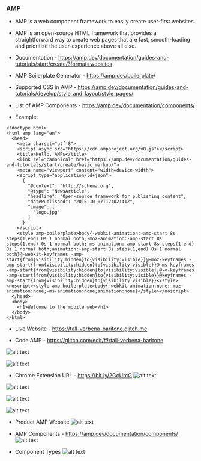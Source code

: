 ### AMP

* AMP is a web component framework to easily create user-first websites.

* AMP is an open-source HTML framework that provides a straightforward way to create web pages that are fast, smooth-loading and prioritize the user-experience above all else. 

* Documentation - https://amp.dev/documentation/guides-and-tutorials/start/create/?format=websites

* AMP Boilerplate Generator - https://amp.dev/boilerplate/

* Supported CSS in AMP - https://amp.dev/documentation/guides-and-tutorials/develop/style_and_layout/style_pages/

* List of AMP Components - https://amp.dev/documentation/components/

* Example:

```
<!doctype html>
<html amp lang="en">
  <head>
    <meta charset="utf-8">
    <script async src="https://cdn.ampproject.org/v0.js"></script>
    <title>Hello, AMPs</title>
    <link rel="canonical" href="https://amp.dev/documentation/guides-and-tutorials/start/create/basic_markup/">
    <meta name="viewport" content="width=device-width">
    <script type="application/ld+json">
      {
        "@context": "http://schema.org",
        "@type": "NewsArticle",
        "headline": "Open-source framework for publishing content",
        "datePublished": "2015-10-07T12:02:41Z",
        "image": [
          "logo.jpg"
        ]
      }
    </script>
    <style amp-boilerplate>body{-webkit-animation:-amp-start 8s steps(1,end) 0s 1 normal both;-moz-animation:-amp-start 8s steps(1,end) 0s 1 normal both;-ms-animation:-amp-start 8s steps(1,end) 0s 1 normal both;animation:-amp-start 8s steps(1,end) 0s 1 normal both}@-webkit-keyframes -amp-start{from{visibility:hidden}to{visibility:visible}}@-moz-keyframes -amp-start{from{visibility:hidden}to{visibility:visible}}@-ms-keyframes -amp-start{from{visibility:hidden}to{visibility:visible}}@-o-keyframes -amp-start{from{visibility:hidden}to{visibility:visible}}@keyframes -amp-start{from{visibility:hidden}to{visibility:visible}}</style><noscript><style amp-boilerplate>body{-webkit-animation:none;-moz-animation:none;-ms-animation:none;animation:none}</style></noscript>
  </head>
  <body>
    <h1>Welcome to the mobile web</h1>
  </body>
</html>
```

* Live Website - https://tall-verbena-baritone.glitch.me

* Code AMP - https://glitch.com/edit/#!/tall-verbena-baritone

![alt text](https://i.imgur.com/CM9eKOB.png)

![alt text](https://i.imgur.com/7ih3D6U.png)

* Chrome Extension URL - https://bit.ly/2GcUrcG
![alt text](https://i.imgur.com/MoDVG7M.png)

![alt text](https://i.imgur.com/SHorfVd.png)

![alt text](https://i.imgur.com/bIuXvhp.png)

![alt text](https://i.imgur.com/kj6rRjX.png)

* Product AMP Website
![alt text](https://i.imgur.com/ijVNj5O.png)

* AMP Components - https://amp.dev/documentation/components/
![alt text](https://i.imgur.com/FB3YZbG.png)

* Component Types
![alt text](https://i.imgur.com/o25Ig2f.png)